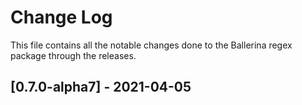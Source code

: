 # Change Log
This file contains all the notable changes done to the Ballerina regex package through the releases.

## [0.7.0-alpha7]  - 2021-04-05